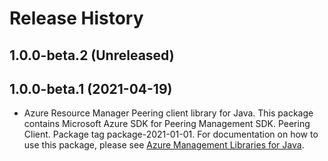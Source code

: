 # Release History

## 1.0.0-beta.2 (Unreleased)


## 1.0.0-beta.1 (2021-04-19)

- Azure Resource Manager Peering client library for Java. This package contains Microsoft Azure SDK for Peering Management SDK. Peering Client. Package tag package-2021-01-01. For documentation on how to use this package, please see [Azure Management Libraries for Java](https://aka.ms/azsdk/java/mgmt).